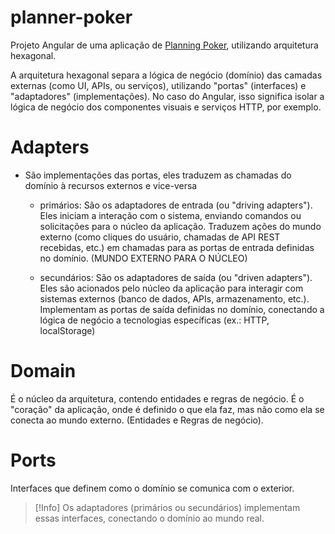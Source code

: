 

# planner-poker
Projeto Angular de uma aplicação de <ins>Planning Poker</ins>, utilizando arquitetura hexagonal.

A arquitetura hexagonal separa a lógica de negócio (domínio) das camadas externas (como UI, APIs, ou serviços), utilizando "portas" (interfaces) e "adaptadores" (implementações). No caso do Angular, isso significa isolar a lógica de negócio dos componentes visuais e serviços HTTP, por exemplo.


# Adapters
- São implementações das portas, eles traduzem as chamadas do domínio à recursos externos e vice-versa
    - primários: São os adaptadores de entrada (ou "driving adapters"). Eles iniciam a interação com o sistema, enviando comandos ou solicitações para o núcleo da aplicação.
Traduzem ações do mundo externo (como cliques do usuário, chamadas de API REST recebidas, etc.) em chamadas para as portas de entrada definidas no domínio. (MUNDO EXTERNO PARA O NÚCLEO)
    
    - secundários: São os adaptadores de saída (ou "driven adapters"). Eles são acionados pelo núcleo da aplicação para interagir com sistemas externos (banco de dados, APIs, armazenamento, etc.). Implementam as portas de saída definidas no domínio, conectando a lógica de negócio a tecnologias específicas (ex.: HTTP, localStorage)

# Domain
 É o núcleo da arquitetura, contendo entidades e regras de negócio. É o "coração" da aplicação, onde é definido o que ela faz, mas não como ela se conecta ao mundo externo.
(Entidades e Regras de negócio).

# Ports 
Interfaces que definem como o domínio se comunica com o exterior.

> [!Info]
> Os adaptadores (primários ou secundários) implementam essas interfaces, conectando o domínio ao mundo real.